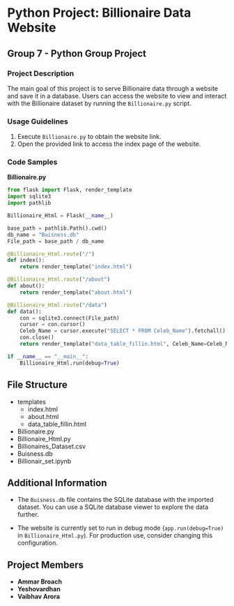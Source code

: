 # Python Project: Billionaire Data Website

## Group 7 - Python Group Project

### Project Description

The main goal of this project is to serve Billionaire data through a website and save it in a database. Users can access the website to view and interact with the Billionaire dataset by running the `Billionaire.py` script.

### Usage Guidelines

1. Execute `Billionaire.py` to obtain the website link.
2. Open the provided link to access the index page of the website.

### Code Samples

**Billionaire.py**

```python
from flask import Flask, render_template
import sqlite3
import pathlib

Billionaire_Html = Flask(__name__)

base_path = pathlib.Path().cwd()
db_name = "Buisness.db"
File_path = base_path / db_name

@Billionaire_Html.route("/")
def index():
    return render_template("index.html")

@Billionaire_Html.route("/about")
def about():
    return render_template("about.html")

@Billionaire_Html.route("/data")
def data():
    con = sqlite3.connect(File_path)
    cursor = con.cursor()
    Celeb_Name = cursor.execute("SELECT * FROM Celeb_Name").fetchall()
    con.close()
    return render_template("data_table_fillin.html", Celeb_Name=Celeb_Name)

if __name__ == "__main__":
    Billionaire_Html.run(debug=True)
```

## File Structure
- templates
  - index.html
  - about.html
  - data_table_fillin.html
- Billionaire.py
- Billionaire_Html.py
- Billionaires_Dataset.csv
- Buisness.db
- Billionair_set.ipynb



## Additional Information

- The `Buisness.db` file contains the SQLite database with the imported dataset. You can use a SQLite database viewer to explore the data further.

- The website is currently set to run in debug mode (`app.run(debug=True)` in `Billionaire_Html.py`). For production use, consider changing this configuration.

## Project Members

- **Ammar Broach**
- **Yeshovardhan**
- **Vaibhav Arora**

